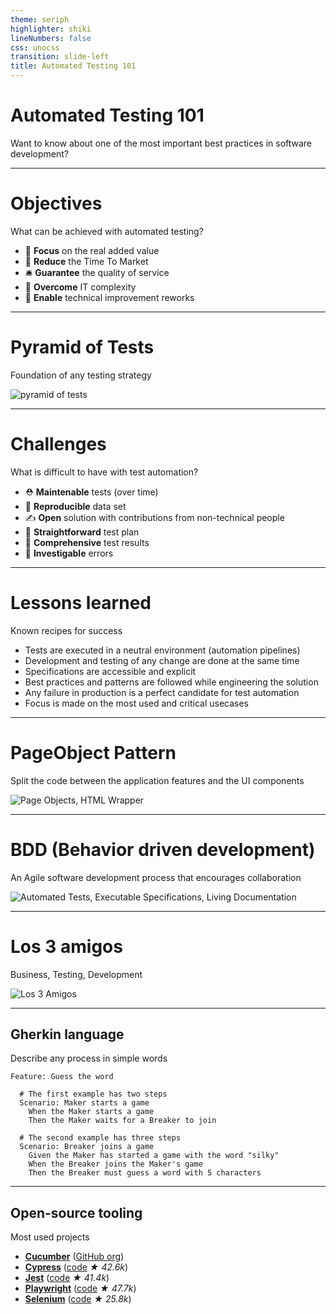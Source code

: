 ```yaml
---
theme: seriph
highlighter: shiki
lineNumbers: false
css: unocss
transition: slide-left
title: Automated Testing 101
---
```


# Automated Testing 101

Want to know about one of the most important best practices in software development?

---

# Objectives

What can be achieved with automated testing?

- 🎯 **Focus** on the real added value
- 🚀 **Reduce** the Time To Market
- 🛎 **Guarantee** the quality of service
- 💪 **Overcome** IT complexity
- 👷 **Enable** technical improvement reworks

---

# Pyramid of Tests

Foundation of any testing strategy

<img src="/images/pyramid-test.png" alt="pyramid of tests" class="m-8 ml-30 h-80 rounded shadow" />

---

# Challenges

What is difficult to have with test automation?

- ⛑ **Maintenable** tests (over time)
- 🏬 **Reproducible** data set
- ✍ **Open** solution with contributions from non-technical people
- 🧪 **Straightforward** test plan
- 📖 **Comprehensive** test results
- 🐛 **Investigable** errors

---

# Lessons learned

Known recipes for success

- Tests are executed in a neutral environment (automation pipelines)
- Development and testing of any change are done at the same time
- Specifications are accessible and explicit
- Best practices and patterns are followed while engineering the solution
- Any failure in production is a perfect candidate for test automation
- Focus is made on the most used and critical usecases

---

# PageObject Pattern

Split the code between the application features and the UI components

<img src="https://www.martinfowler.com/bliki/images/pageObject/pageObject.png" alt="Page Objects, HTML Wrapper" class="m-8 ml-50 h-80 rounded shadow" />

---

# BDD (Behavior driven development)

An Agile software development process that encourages collaboration

<img src="/images/bdd.png" alt="Automated Tests, Executable Specifications, Living Documentation" class="m-8 ml-60 h-80 rounded shadow" />

---

# Los 3 amigos

Business, Testing, Development

<img src="/images/los-3-amigos.jpg" alt="Los 3 Amigos" class="ml-70 h-100 rounded shadow" />

---

## Gherkin language

Describe any process in simple words

```gherkin
Feature: Guess the word

  # The first example has two steps
  Scenario: Maker starts a game
    When the Maker starts a game
    Then the Maker waits for a Breaker to join

  # The second example has three steps
  Scenario: Breaker joins a game
    Given the Maker has started a game with the word "silky"
    When the Breaker joins the Maker's game
    Then the Breaker must guess a word with 5 characters
```

---

## Open-source tooling

Most used projects

- [**Cucumber**](https://cucumber.io/) ([GitHub org](https://github.com/cucumber))
- [**Cypress**](https://www.cypress.io/) ([code](https://github.com/cypress-io/cypress) _★ 42.6k_)
- [**Jest**](https://jestjs.io/) ([code](https://github.com/facebook/jest) _★ 41.4k_)
- [**Playwright**](https://playwright.dev/) ([code](https://github.com/microsoft/playwright) _★ 47.7k_)
- [**Selenium**](https://www.selenium.dev/) ([code](https://github.com/SeleniumHQ/selenium) _★ 25.8k_)
